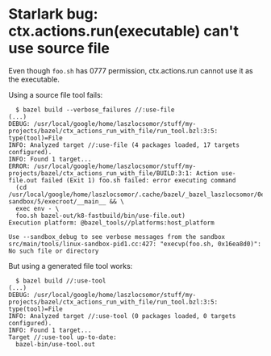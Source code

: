 # Starlark bug: ctx.actions.run(executable) can't use source file

Even though `foo.sh` has 0777 permission, ctx.actions.run cannot use it as the executable.

Using a source file tool fails:
```
  $ bazel build --verbose_failures //:use-file
(...)
DEBUG: /usr/local/google/home/laszlocsomor/stuff/my-projects/bazel/ctx_actions_run_with_file/run_tool.bzl:3:5: type(tool)=File
INFO: Analyzed target //:use-file (4 packages loaded, 17 targets configured).
INFO: Found 1 target...
ERROR: /usr/local/google/home/laszlocsomor/stuff/my-projects/bazel/ctx_actions_run_with_file/BUILD:3:1: Action use-file.out failed (Exit 1) foo.sh failed: error executing command 
  (cd /usr/local/google/home/laszlocsomor/.cache/bazel/_bazel_laszlocsomor/0effd9a875a6d89eefdce66b1a117712/sandbox/linux-sandbox/5/execroot/__main__ && \
  exec env - \
  foo.sh bazel-out/k8-fastbuild/bin/use-file.out)
Execution platform: @bazel_tools//platforms:host_platform

Use --sandbox_debug to see verbose messages from the sandbox
src/main/tools/linux-sandbox-pid1.cc:427: "execvp(foo.sh, 0x16ea8d0)": No such file or directory
```

But using a generated file tool works:
```
  $ bazel build //:use-tool
(...)
DEBUG: /usr/local/google/home/laszlocsomor/stuff/my-projects/bazel/ctx_actions_run_with_file/run_tool.bzl:3:5: type(tool)=File
INFO: Analyzed target //:use-tool (0 packages loaded, 0 targets configured).
INFO: Found 1 target...
Target //:use-tool up-to-date:
  bazel-bin/use-tool.out
```
